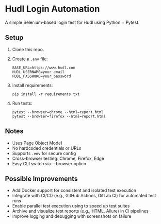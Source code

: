 # Hudl Login Automation

A simple Selenium-based login test for Hudl using Python + Pytest.

## Setup

1. Clone this repo.
2. Create a `.env` file:
   ```
   BASE_URL=https://www.hudl.com
   HUDL_USERNAME=your_email
   HUDL_PASSWORD=your_password
   ```

3. Install requirements:
   ```
   pip install -r requirements.txt
   ```

4. Run tests:
   ```
   pytest --browser=chrome --html=report.html
   pytest --browser=firefox --html=report.html
   ```

## Notes
- Uses Page Object Model
- No hardcoded credentials or URLs
- Supports `.env` for secure config
- Cross-browser testing: Chrome, Firefox, Edge
- Easy CLI switch via --browser option

## Possible Improvements

- Add Docker support for consistent and isolated test execution
- Integrate with CI/CD (e.g., GitHub Actions, GitLab CI) for automated test runs
- Enable parallel test execution using to speed up test suites
- Archive and visualize test reports (e.g., HTML, Allure) in CI pipelines
- Improve logging and debugging with screenshots on failure
